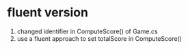 # fluent version
1. changed identifier in ComputeScore() of Game.cs
1. use a fluent approach to set totalScore in ComputeScore()